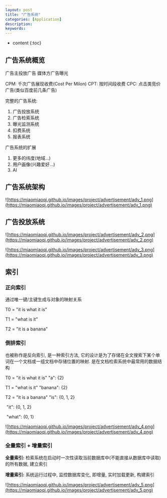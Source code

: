 ```yaml
---
layout: post
title: "广告系统"
categories: [Application]
description:
keywords:
---
```


* content
{:toc}


## 广告系统概览

广告主投放广告
媒体方广告曝光

CPM: 千次广告展现收费(Cost Per Milon)
CPT: 按时间段收费
CPC: 点击类竞价广告(类似百度前几条广告)


完整的广告系统:
1. 广告投放系统
2. 广告检索系统
3. 曝光监测系统
4. 扣费系统
5. 报表系统


广告系统的扩展
1. 更多的纬度(地域...)
2. 用户画像(兴趣爱好...)
3. AI

## 广告系统架构

![https://miaomiaoqi.github.io/images/project/advertisement/adv_1.png](https://miaomiaoqi.github.io/images/project/advertisement/adv_1.png)



## 广告投放系统

![https://miaomiaoqi.github.io/images/project/advertisement/adv_2.png](https://miaomiaoqi.github.io/images/project/advertisement/adv_2.png)



![https://miaomiaoqi.github.io/images/project/advertisement/adv_3.png](https://miaomiaoqi.github.io/images/project/advertisement/adv_3.png)



## 索引

### 正向索引

通过唯一键/主键生成与对象的映射关系

T0 = "it is what it is"

T1 = "what is it"

T2 = "it is a banana"



### 倒排索引

也被称作是反向索引, 是一种索引方法, 它的设计是为了存储在全文搜索下某个单词在一个文档或一组文档中存储位置的映射. 是在文档检索系统中最常用的数据结构

T0 = "it is what it is"			"a": {2}

T1 = "what is it"					"banana": {2}

T2 = "it is a banana"			"is": {0, 1, 2}

​												"it": {0, 1, 2}

​												"what": {0, 1}

![https://miaomiaoqi.github.io/images/project/advertisement/adv_4.png](https://miaomiaoqi.github.io/images/project/advertisement/adv_4.png)



### 全量索引 + 增量索引

**全量索引:** 检索系统在启动时一次性读取当前数据库中(不能直接从数据库中读取)的所有数据, 建立索引

**增量索引:** 系统运行过程中, 监控数据库变化, 即增量, 实时加载更新, 构建索引



![https://miaomiaoqi.github.io/images/project/advertisement/adv_5.png](https://miaomiaoqi.github.io/images/project/advertisement/adv_5.png)


